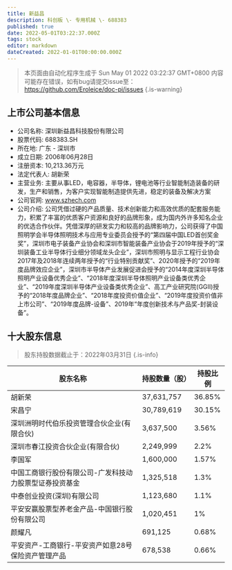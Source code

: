 ```yaml
---
title: 新益昌
description: 科创板 \- 专用机械 \- 688383
published: true
date: 2022-05-01T03:22:37.000Z
tags: stock
editor: markdown
dateCreated: 2022-01-01T00:00:00.000Z
---
```


> 本页面由自动化程序生成于 Sun May 01 2022 03:22:37 GMT+0800
> 内容可能存在错误，如有bug请提交issue至：https://github.com/Eroleice/doc-pi/issues
{.is-warning}

## 上市公司基本信息
- 公司名称: 深圳新益昌科技股份有限公司
- 股票代码: 688383.SH
- 所在地: 广东 - 深圳市
- 成立日期: 2006年06月28日
- 注册资本: 10,213.36万元
- 法定代表人: 胡新荣
- 主营业务: 主要从事LED，电容器，半导体，锂电池等行业智能制造装备的研发，生产和销售，为客户实现智能制造提供先进，稳定的装备及解决方案
- 公司官网: www.szhech.com
- 公司介绍: 公司凭借过硬的产品质量、技术创新能力和高效优质的配套服务能力，积累了丰富的优质客户资源和良好的品牌形象，成为国内外许多知名企业的优选合作伙伴。凭借深厚的研发实力和较高的品牌影响力，公司获得了中国照明学会半导体照明技术与应用专业委员会授予的“第四届中国LED首创奖金奖”，深圳市电子装备产业协会和深圳市智能装备产业协会于2019年授予的“深圳装备工业半导体行业细分领域龙头企业”，深圳市照明与显示工程行业协会2017年及2018年连续两年授予的“行业特别贡献奖”、2020年授予的“2019年度品牌效应企业”，深圳市半导体产业发展促进会授予的“2014年度深圳半导体照明产业设备优秀企业”、“2018年度深圳半导体照明产业设备类优秀企业”、“2019年度深圳半导体产业设备类优秀企业”、高工产业研究院(GGII)授予的“2018年度品牌企业”、“2018年度投资价值企业”、“2019年度投资价值非上市公司”、“2019年度品牌-设备”、2019年“年度创新技术与产品奖-封装设备”。


## 十大股东信息
> 股东持股数据截止于：2022年03月31日
{.is-info}

| 股东名称 | 持股数量（股） | 持股比例 |
| --- | --- | --- |
| 胡新荣 | 37,631,757 | 36.85% |
| 宋昌宁 | 30,789,619 | 30.15% |
| 深圳洲明时代伯乐投资管理合伙企业(有限合伙) | 3,637,500 | 3.56% |
| 深圳市春江投资合伙企业(有限合伙) | 2,249,999 | 2.2% |
| 李国军 | 1,600,000 | 1.57% |
| 中国工商银行股份有限公司-广发科技动力股票型证券投资基金 | 1,325,518 | 1.3% |
| 中泰创业投资(深圳)有限公司 | 1,123,680 | 1.1% |
| 平安安赢股票型养老金产品-中国银行股份有限公司 | 1,020,451 | 1% |
| 颜耀凡 | 691,125 | 0.68% |
| 平安资产-工商银行-平安资产如意28号保险资产管理产品 | 678,538 | 0.66% |




